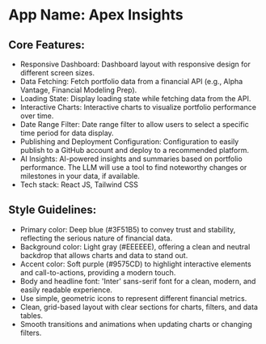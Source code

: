 # **App Name**: Apex Insights

## Core Features:

- Responsive Dashboard: Dashboard layout with responsive design for different screen sizes.
- Data Fetching: Fetch portfolio data from a financial API (e.g., Alpha Vantage, Financial Modeling Prep).
- Loading State: Display loading state while fetching data from the API.
- Interactive Charts: Interactive charts to visualize portfolio performance over time.
- Date Range Filter: Date range filter to allow users to select a specific time period for data display.
- Publishing and Deployment Configuration: Configuration to easily publish to a GitHub account and deploy to a recommended platform.
- AI Insights: AI-powered insights and summaries based on portfolio performance. The LLM will use a tool to find noteworthy changes or milestones in your data, if available.
- Tech stack: React JS, Tailwind CSS

## Style Guidelines:

- Primary color: Deep blue (#3F51B5) to convey trust and stability, reflecting the serious nature of financial data.
- Background color: Light gray (#EEEEEE), offering a clean and neutral backdrop that allows charts and data to stand out.
- Accent color: Soft purple (#9575CD) to highlight interactive elements and call-to-actions, providing a modern touch.
- Body and headline font: 'Inter' sans-serif font for a clean, modern, and easily readable experience.
- Use simple, geometric icons to represent different financial metrics.
- Clean, grid-based layout with clear sections for charts, filters, and data tables.
- Smooth transitions and animations when updating charts or changing filters.